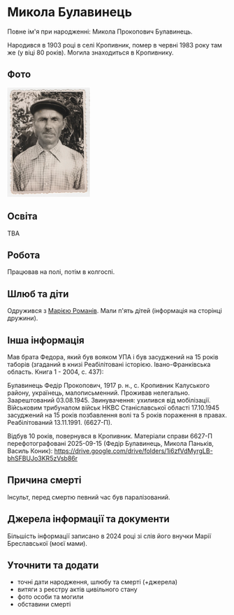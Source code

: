 # Микола Булавинець #

Повне ім'я при народженні: Микола Прокопович Булавинець.

Народився в 1903 році в селі Кропивник, помер в червні 1983 року там же (у віці 80 років). Могила знаходиться в Кропивнику.

## Фото ##

[<img src="../photos/photo_022_75.jpg" height=250 />](../photos/photo_022.md)

## Освіта ##

TBA

## Робота ##

Працював на полі, потім в колгоспі.

## Шлюб та діти ##

Одружився з [Марією Романів](Марія%20Романів.md). Мали п'ять дітей (інформація на сторінці дружини).

## Інша інформація ##

Мав брата Федора, який був вояком УПА і був засуджений на 15 років таборів (згаданий в книзі Реабілітовані історією. Івано-Франківська область. Книга 1 - 2004, с. 437):

Булавинець Федір Прокопович, 1917 р. н., с. Кропивник Калуського району, українець, малописьменний. Проживав нелегально. Заарештований 03.08.1945. Звинувачення: ухилився від мобілізації. Військовим трибуналом військ НКВС Станіславської області 17.10.1945 засуджений на 15 років позбавлення волі та 5 років пораження в правах. Реабілітований 13.11.1991. (6627-П).

Відбув 10 років, повернувся в Кропивник. Матеріали справи 6627-П перефотографовані 2025-09-15 (Федір Булавинець, Микола Паньків, Василь Коник): https://drive.google.com/drive/folders/1i6zfVdMyrgLB-bhSFBUJo3KR5zVsb86r 

## Причина смерті ##

Інсульт, перед смертю певний час був паралізований.

## Джерела інформації та документи ##

Більшість інформації записано в 2024 році зі слів його внучки Марії Бреславської (моєї мами).

## Уточнити та додати ##

- точні дати народження, шлюбу та смерті (+джерела)
- витяги з реєстру актів цивільного стану
- фото особи та могили
- обставини смерті
